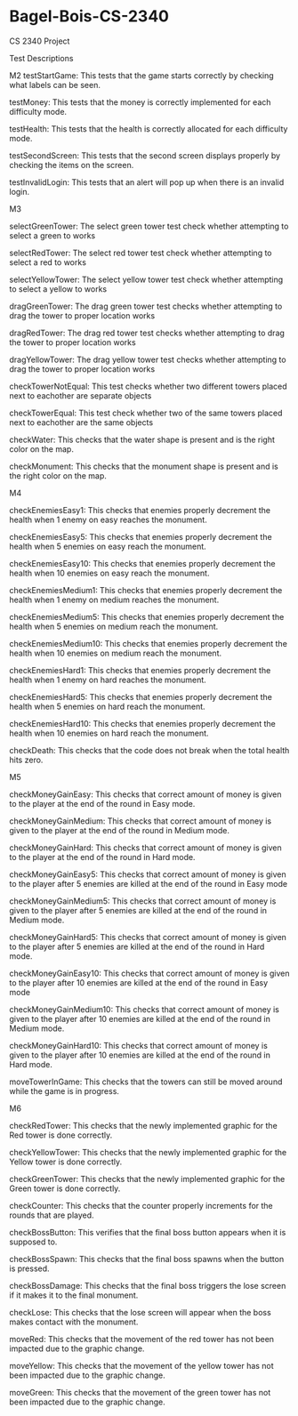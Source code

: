 # Bagel-Bois-CS-2340
CS 2340 Project

Test Descriptions

M2
testStartGame: This tests that the game starts correctly by checking what labels can be seen.

testMoney: This tests that the money is correctly implemented for each difficulty mode.

testHealth: This tests that the health is correctly allocated for each difficulty mode.

testSecondScreen: This tests that the second screen displays properly by checking the items on the screen.

testInvalidLogin: This tests that an alert will pop up when there is an invalid login.

M3
  
selectGreenTower: The select green tower test check whether attempting to select a green to works

selectRedTower: The select red tower test check whether attempting to select a red to works

selectYellowTower: The select yellow tower test check whether attempting to select a yellow to works 

dragGreenTower: The drag green tower test checks whether attempting to drag the tower to proper 
location works 

dragRedTower: The drag red tower test checks whether attempting to drag the tower to proper location works 

dragYellowTower: The drag yellow tower test checks whether attempting to drag the tower to proper location works 

checkTowerNotEqual: This test checks whether two different towers placed next to eachother are separate objects 

checkTowerEqual: This test check whether two of the same towers placed next to eachother are the same objects 

checkWater: This checks that the water shape is present and is the right color on the map.

checkMonument: This checks that the monument shape is present and is the right color on the map.

M4

checkEnemiesEasy1: This checks that enemies properly decrement the health when 1 enemy on easy reaches the monument.

checkEnemiesEasy5: This checks that enemies properly decrement the health when 5 enemies on easy reach the monument.

checkEnemiesEasy10: This checks that enemies properly decrement the health when 10 enemies on easy reach the monument.

checkEnemiesMedium1: This checks that enemies properly decrement the health when 1 enemy on medium reaches the monument.

checkEnemiesMedium5: This checks that enemies properly decrement the health when 5 enemies on medium reach the monument.

checkEnemiesMedium10: This checks that enemies properly decrement the health when 10 enemies on medium reach the monument.

checkEnemiesHard1: This checks that enemies properly decrement the health when 1 enemy on hard reaches the monument.

checkEnemiesHard5: This checks that enemies properly decrement the health when 5 enemies on hard reach the monument.

checkEnemiesHard10: This checks that enemies properly decrement the health when 10 enemies on hard reach the monument.

checkDeath: This checks that the code does not break when the total health hits zero.

M5

checkMoneyGainEasy: This checks that correct amount of money is given to the player at the end of the round in Easy mode.

checkMoneyGainMedium: This checks that correct amount of money is given to the player at the end of the round in Medium mode.

checkMoneyGainHard: This checks that correct amount of money is given to the player at the end of the round in Hard mode.

checkMoneyGainEasy5: This checks that correct amount of money is given to the player after 5 enemies are killed at the end of the round in Easy mode

checkMoneyGainMedium5: This checks that correct amount of money is given to the player after 5 enemies are killed at the end of the round in Medium mode.

checkMoneyGainHard5: This checks that correct amount of money is given to the player after 5 enemies are killed at the end of the round in Hard mode.

checkMoneyGainEasy10: This checks that correct amount of money is given to the player after 10 enemies are killed at the end of the round in Easy mode

checkMoneyGainMedium10: This checks that correct amount of money is given to the player after 10 enemies are killed at the end of the round in Medium mode.

checkMoneyGainHard10: This checks that correct amount of money is given to the player after 10 enemies are killed at the end of the round in Hard mode.

moveTowerInGame: This checks that the towers can still be moved around while the game is in progress.

M6

checkRedTower: This checks that the newly implemented graphic for the Red tower is done correctly.

checkYellowTower: This checks that the newly implemented graphic for the Yellow tower is done correctly.

checkGreenTower: This checks that the newly implemented graphic for the Green tower is done correctly.

checkCounter: This checks that the counter properly increments for the rounds that are played.

checkBossButton: This verifies that the final boss button appears when it is supposed to.

checkBossSpawn: This checks that the final boss spawns when the button is pressed.

checkBossDamage: This checks that the final boss triggers the lose screen if it makes it to the final monument.

checkLose: This checks that the lose screen will appear when the boss makes contact with the monument.

moveRed: This checks that the movement of the red tower has not been impacted due to the graphic change.

moveYellow: This checks that the movement of the yellow tower has not been impacted due to the graphic change.

moveGreen: This checks that the movement of the green tower has not been impacted due to the graphic change.
